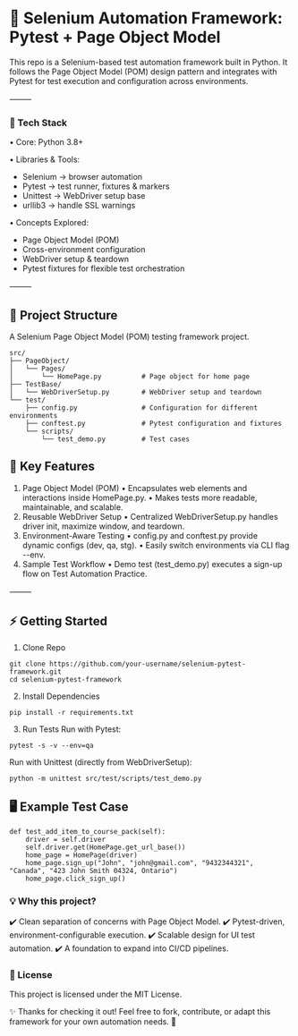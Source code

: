 # 🧪 Selenium Automation Framework: Pytest + Page Object Model

This repo is a Selenium-based test automation framework built in Python.
It follows the Page Object Model (POM) design pattern and integrates with Pytest for test execution and configuration across environments.

⸻

### 🚀 Tech Stack  
• Core: Python 3.8+

• Libraries & Tools:  
  - Selenium → browser automation
  - Pytest → test runner, fixtures & markers
  - Unittest → WebDriver setup base
  - urllib3 → handle SSL warnings  
	
• Concepts Explored:  
  - Page Object Model (POM)
  - Cross-environment configuration
  - WebDriver setup & teardown
  - Pytest fixtures for flexible test orchestration  

⸻

## 📂 Project Structure

A Selenium Page Object Model (POM) testing framework project.

```
src/
├── PageObject/
│   └── Pages/
│       └── HomePage.py          # Page object for home page
├── TestBase/
│   └── WebDriverSetup.py        # WebDriver setup and teardown
└── test/
    ├── config.py                # Configuration for different environments
    ├── conftest.py              # Pytest configuration and fixtures
    └── scripts/
        └── test_demo.py         # Test cases
```

## 🔑 Key Features
1.	Page Object Model (POM)
	•	Encapsulates web elements and interactions inside HomePage.py.
	•	Makes tests more readable, maintainable, and scalable.
2.	Reusable WebDriver Setup
	•	Centralized WebDriverSetup.py handles driver init, maximize window, and teardown.
3.	Environment-Aware Testing
	•	config.py and conftest.py provide dynamic configs (dev, qa, stg).
	•	Easily switch environments via CLI flag --env.
4.	Sample Test Workflow
	•	Demo test (test_demo.py) executes a sign-up flow on Test Automation Practice.

⸻

## ⚡ Getting Started

1. Clone Repo
```
git clone https://github.com/your-username/selenium-pytest-framework.git
cd selenium-pytest-framework
```
2. Install Dependencies
```
pip install -r requirements.txt
```
3. Run Tests
Run with Pytest:
```
pytest -s -v --env=qa
```
Run with Unittest (directly from WebDriverSetup):
```
python -m unittest src/test/scripts/test_demo.py
```

## 🖥️ Example Test Case
```
def test_add_item_to_course_pack(self):
    driver = self.driver
    self.driver.get(HomePage.get_url_base())
    home_page = HomePage(driver)
    home_page.sign_up("John", "john@gmail.com", "9432344321", "Canada", "423 John Smith 04324, Ontario")
    home_page.click_sign_up()
```

### 💡 Why this project?
✔️ Clean separation of concerns with Page Object Model.
✔️ Pytest-driven, environment-configurable execution.
✔️ Scalable design for UI test automation.
✔️ A foundation to expand into CI/CD pipelines.

### 📜 License
This project is licensed under the MIT License.

✨ Thanks for checking it out!
Feel free to fork, contribute, or adapt this framework for your own automation needs. 🚀
